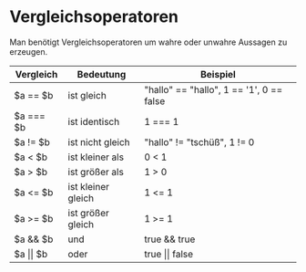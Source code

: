 # Vergleichsoperatoren

Man benötigt Vergleichsoperatoren um wahre oder unwahre Aussagen zu erzeugen.  

| Vergleich | Bedeutung | Beispiel |  
| --------- | --------- | -------- |  
| $a == $b | ist gleich | "hallo" == "hallo", 1 == '1', 0 == false  |  
| $a === $b | ist identisch | 1 === 1 |  
| $a != $b | ist nicht gleich | "hallo" != "tschüß", 1 != 0 |  
| $a < $b | ist kleiner als | 0 < 1 |  
| $a > $b | ist größer als | 1 > 0 |  
| $a <= $b | ist kleiner gleich | 1 <= 1 |  
| $a >= $b | ist größer gleich | 1 >= 1 |  
| $a && $b | und | true && true |  
| $a &#124;&#124; $b | oder | true &#124;&#124; false |  
